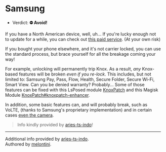 # Samsung

- Verdict: **⛔ Avoid!**

If you have a North American device, well, uh... If you're lucky enough not to update for a while, you can check out [this paid service][Paid North American Unlock]. (At your own risk)

If you bought your phone elsewhere, and it's not carrier locked, you can use the standard process, but brace yourself for all the breakage coming your way!

For example, unlocking will permanently trip Knox. As a result, *any* Knox-based features will be broken *even if you re-lock*. This includes, but not limited to: Samsung Pay, Pass, Flow, Health, Secure Folder, Secure Wi-Fi, Smart View. Can you be denied warranty? Probably...
Some of those features can be fixed with this LsPosed module [KnoxPatch] and this Magisk Module [KnoxPatch#knoxpatch-enhancer].

In addition, some basic features can, and will probably break, such as VoLTE, (thanks to Samsung's proprietary implementation) and in certain cases [even the camera][Unlock Breaks Camera].

> Info kindly provided by [aries-ts-indo](https://github.com/aries-ts-indo)!

***
Additional info provided by [aries-ts-indo](https://github.com/aries-ts-indo).<br/>
Authored by [melontini](https://github.com/melontini).

[Paid North American Unlock]:https://xdaforums.com/t/android-unsamlock-bootloader-unlock-for-samsung-us-canada-devices.4215101/
[KnoxPatch]:https://github.com/BlackMesa123/KnoxPatch
[KnoxPatch#knoxpatch-enhancer]:https://github.com/BlackMesa123/KnoxPatch#knoxpatch-enhancer
[Unlock Breaks Camera]:https://xdaforums.com/t/a52s-5g-sm-a528b-unlock-bootloader-camera-failed.4336007/